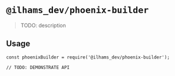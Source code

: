 # `@ilhams_dev/phoenix-builder`

> TODO: description

## Usage

```
const phoenixBuilder = require('@ilhams_dev/phoenix-builder');

// TODO: DEMONSTRATE API
```
